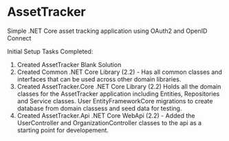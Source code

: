 # AssetTracker
Simple .NET Core asset tracking application using OAuth2 and OpenID Connect

Initial Setup Tasks Completed:

1. Created AssetTracker Blank Solution
2. Created Common .NET Core Library (2.2) - Has all common classes and interfaces that can be used across other domain libraries.
3. Created AssetTracker.Core  .NET Core Library (2.2) Holds all the domain classes for the AssetTracker application including Entities, Repositories and Service classes.  User EntityFrameworkCore migrations to create database from domain classess and seed data for testing.
4. Created AssetTracker.Api .NET Core WebApi (2.2) - Added the UserController and OrganizationController classes to the api as a starting point for developement.
